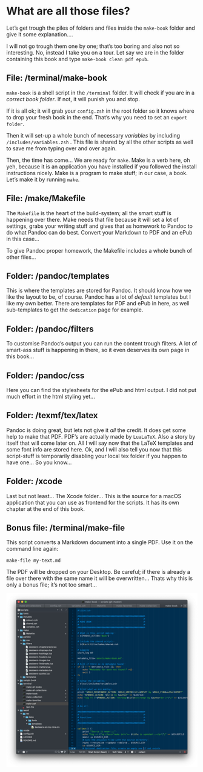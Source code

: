 # What are all those files?

Let’s get trough the piles of folders and files inside the `make-book` folder and give it some explanation....

I will not go trough them one by one; that’s too boring and also not so interesting. No, instead I take you on a tour. Let say we are in the folder containing this book and type `make-book clean pdf epub`.

## File: /terminal/make-book

`make-book` is a shell script in the `/terminal` folder. It will check if you are in a *correct book folder*. If not, it will punish you and stop.

If it is all ok; it will grab your `config.zsh` in the root folder so it knows where to drop your fresh book in the end. That’s why you need to set an `export folder`.

Then it will set-up a whole bunch of necessary  *variables* by including `/includes/variables.zsh` . This file is shared by all the other scripts as well to save me from typing over and over again.

Then, the time has come... We are ready for `make`. Make is a verb here, oh yeh, because it is an application you have installed if you followed the install instructions nicely. Make is a program to make stuff; in our case, a book. Let’s make it by running `make`.

## File: /make/Makefile

The `Makefile` is the heart of the build-system; all the smart stuff is happening over there. Make needs that file because it will set a lot of settings, grabs your writing stuff and gives that as homework to Pandoc to do what Pandoc can do best. Convert your Markdown to PDF and an ePub in this case...

To give Pandoc proper homework, the Makefile includes a whole bunch of other files...

## Folder: /pandoc/templates

This is where the templates are stored for Pandoc. It should know how we like the layout to be, of course. Pandoc has a lot of *default* templates but I like my own better. There are templates for PDF and ePub in here, as well sub-templates to get the `dedication` page for example.

## Folder: /pandoc/filters

To customise Pandoc’s output you can run the content trough filters. A lot of smart-ass stuff is happening in there, so it even deserves its own page in this book... 

## Folder: /pandoc/css

Here you can find the stylesheets for the ePub and html output. I did not put much effort in the html styling yet...

## Folder: /texmf/tex/latex

Pandoc is doing great, but lets not give it *all* the credit. It does get some help to make that PDF. PDF’s are actually made by `LuaLaTeX`. Also a story by itself that will come later on. All I will say now that the LaTeX templates and some font info are stored here. Ok, and I will also tell you now that this script-stuff is temporarily disabling your local tex folder if you happen to have one... So you know...

## Folder: /xcode

Last but not least... The Xcode folder... This is the source for a macOS application that you can use as frontend for the scripts. It has its own chapter at the end of this book.

## Bonus file: /terminal/make-file

This script converts a Markdown document into a single PDF. Use it on the command line again:

	make-file my-text.md

The PDF will be dropped on your Desktop. Be careful; if there is already a file over there with the same name it will be overwritten... Thats why this is only a bonus file; it’s not too smart...

![Textmate, often my best mate!](images/textmate.png)

